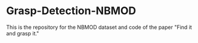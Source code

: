 # Grasp-Detection-NBMOD
This is the repository for the NBMOD dataset and code of the paper "Find it and grasp it."
